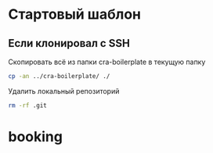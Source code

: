 # Стартовый шаблон

## Eсли клонировал с SSH

Cкопировать всё из папки cra-boilerplate в текущую папку

```bash
cp -an ../cra-boilerplate/ ./
```

Удалить локальный репозиторий

```bash
rm -rf .git
```
# booking
